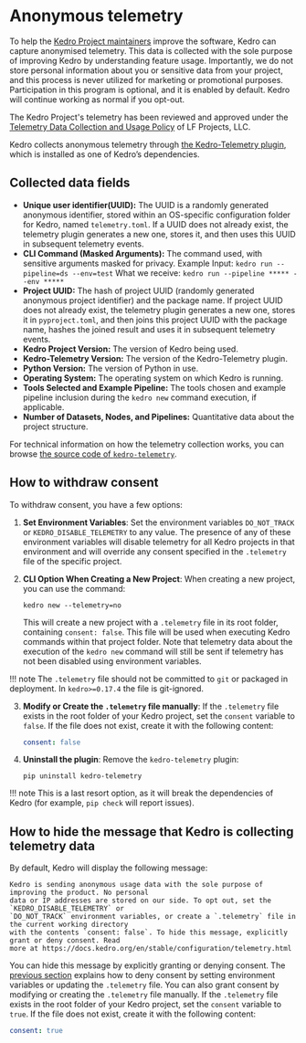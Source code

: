 # Anonymous telemetry
To help the [Kedro Project maintainers](../about/technical_steering_committee.md) improve the software,
Kedro can capture anonymised telemetry.
This data is collected with the sole purpose of improving Kedro by understanding feature usage.
Importantly, we do not store personal information about you or sensitive data from your project,
and this process is never utilized for marketing or promotional purposes.
Participation in this program is optional, and it is enabled by default. Kedro will continue working as normal if you opt-out.

The Kedro Project's telemetry has been reviewed and approved under the
[Telemetry Data Collection and Usage Policy] of LF Projects, LLC.

Kedro collects anonymous telemetry through [the Kedro-Telemetry plugin],
which is installed as one of Kedro’s dependencies.

[the Kedro-Telemetry plugin]: https://github.com/kedro-org/kedro-plugins/tree/main/kedro-telemetry
[Telemetry Data Collection and Usage Policy]: https://lfprojects.org/policies/telemetry-data-policy/

## Collected data fields

- **Unique user identifier(UUID):** The UUID is a randomly generated anonymous identifier, stored within an OS-specific configuration folder for Kedro, named `telemetry.toml`. If a UUID does not already exist, the telemetry plugin generates a new one, stores it, and then uses this UUID in subsequent telemetry events.
- **CLI Command (Masked Arguments):** The command used, with sensitive arguments masked for privacy. Example Input: `kedro run --pipeline=ds --env=test` What we receive: `kedro run --pipeline ***** --env *****`
- **Project UUID:** The hash of project UUID (randomly generated anonymous project identifier) and the package name. If project UUID does not already exist, the telemetry plugin generates a new one, stores it in `pyproject.toml`, and then joins this project UUID with the package name, hashes the joined result and uses it in subsequent telemetry events.
- **Kedro Project Version:** The version of Kedro being used.
- **Kedro-Telemetry Version:** The version of the Kedro-Telemetry plugin.
- **Python Version:** The version of Python in use.
- **Operating System:** The operating system on which Kedro is running.
- **Tools Selected and Example Pipeline:** The tools chosen and example pipeline inclusion during the `kedro new` command execution, if applicable.
- **Number of Datasets, Nodes, and Pipelines:** Quantitative data about the project structure.

For technical information on how the telemetry collection works, you can browse
[the source code of `kedro-telemetry`](https://github.com/kedro-org/kedro-plugins/tree/main/kedro-telemetry).

## How to withdraw consent

To withdraw consent, you have a few options:

1. **Set Environment Variables**:
   Set the environment variables `DO_NOT_TRACK` or `KEDRO_DISABLE_TELEMETRY` to any value. The presence of any of these environment variables will disable telemetry for all Kedro projects in that environment and will override any consent specified in the `.telemetry` file of the specific project.

2. **CLI Option When Creating a New Project**:
   When creating a new project, you can use the command:

   ```console
   kedro new --telemetry=no
   ```
   This will create a new project with a `.telemetry` file in its root folder, containing `consent: false`. This file will be used when executing Kedro commands within that project folder. Note that telemetry data about the execution of the `kedro new` command will still be sent if telemetry has not been disabled using environment variables.

!!! note
    The `.telemetry` file should not be committed to `git` or packaged in deployment. In `kedro>=0.17.4` the file is git-ignored.

3. **Modify or Create the `.telemetry` file manually**:
   If the `.telemetry` file exists in the root folder of your Kedro project, set the `consent` variable to `false`. If the file does not exist, create it with the following content:
     ```yaml
     consent: false
     ```

4. **Uninstall the plugin**:
   Remove the `kedro-telemetry` plugin:

   ```console
   pip uninstall kedro-telemetry
   ```
!!! note
    This is a last resort option, as it will break the dependencies of Kedro (for example, `pip check` will report issues).

## How to hide the message that Kedro is collecting telemetry data

By default, Kedro will display the following message:

```console
Kedro is sending anonymous usage data with the sole purpose of improving the product. No personal
data or IP addresses are stored on our side. To opt out, set the `KEDRO_DISABLE_TELEMETRY` or
`DO_NOT_TRACK` environment variables, or create a `.telemetry` file in the current working directory
with the contents `consent: false`. To hide this message, explicitly grant or deny consent. Read
more at https://docs.kedro.org/en/stable/configuration/telemetry.html
```

You can hide this message by explicitly granting or denying consent. The
[previous section](#how-to-withdraw-consent) explains how to deny consent by setting environment
variables or updating the `.telemetry` file. You can also grant consent by modifying or creating the
`.telemetry` file manually. If the `.telemetry` file exists in the root folder of your Kedro
project, set the `consent` variable to `true`. If the file does not exist, create it with the following content:

```yaml
consent: true
```

